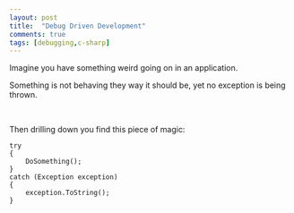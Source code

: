 ```yaml
---
layout: post
title:  "Debug Driven Development"
comments: true
tags: [debugging,c-sharp]
---
```



Imagine you have something weird going on in an application.

Something is not behaving they way it should be, yet no exception is being thrown.

&#160;

Then drilling down you find this piece of magic:

```
try
{
    DoSomething();
}
catch (Exception exception)
{
    exception.ToString();
}
```

